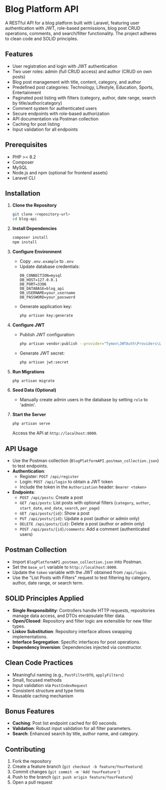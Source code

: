 # Blog Platform API

A RESTful API for a blog platform built with Laravel, featuring user authentication with JWT, role-based permissions, blog post CRUD operations, comments, and search/filter functionality. The project adheres to clean code and SOLID principles.

## Features
- User registration and login with JWT authentication
- Two user roles: admin (full CRUD access) and author (CRUD on own posts)
- Blog post management with title, content, category, and author
- Predefined post categories: Technology, Lifestyle, Education, Sports, Entertainment
- Paginated post listing with filters (category, author, date range, search by title/author/category)
- Comment system for authenticated users
- Secure endpoints with role-based authorization
- API documentation via Postman collection
- Caching for post listing
- Input validation for all endpoints

## Prerequisites
- PHP >= 8.2
- Composer
- MySQL
- Node.js and npm (optional for frontend assets)
- Laravel CLI

## Installation

1. **Clone the Repository**
   ```bash
   git clone <repository-url>
   cd blog-api
   ```

2. **Install Dependencies**
   ```bash
   composer install
   npm install
   ```

3. **Configure Environment**
   - Copy `.env.example` to `.env`
   - Update database credentials:
     ```
     DB_CONNECTION=mysql
     DB_HOST=127.0.0.1
     DB_PORT=3306
     DB_DATABASE=blog_api
     DB_USERNAME=your_username
     DB_PASSWORD=your_password
     ```
   - Generate application key:
     ```bash
     php artisan key:generate
     ```

4. **Configure JWT**
   - Publish JWT configuration:
     ```bash
     php artisan vendor:publish --provider="Tymon\JWTAuth\Providers\LaravelServiceProvider"
     ```
   - Generate JWT secret:
     ```bash
     php artisan jwt:secret
     ```

5. **Run Migrations**
   ```bash
   php artisan migrate
   ```

6. **Seed Data (Optional)**
   - Manually create admin users in the database by setting `role` to 'admin'.

7. **Start the Server**
   ```bash
   php artisan serve
   ```
   Access the API at `http://localhost:8000`.

## API Usage
- Use the Postman collection (`BlogPlatformAPI.postman_collection.json`) to test endpoints.
- **Authentication**:
  - Register: `POST /api/register`
  - Login: `POST /api/login` to obtain a JWT token
  - Include the token in the `Authorization` header: `Bearer <token>`
- **Endpoints**:
  - `POST /api/posts`: Create a post
  - `GET /api/posts`: List posts with optional filters (`category`, `author`, `start_date`, `end_date`, `search`, `per_page`)
  - `GET /api/posts/{id}`: Show a post
  - `PUT /api/posts/{id}`: Update a post (author or admin only)
  - `DELETE /api/posts/{id}`: Delete a post (author or admin only)
  - `POST /api/posts/{id}/comments`: Add a comment (authenticated users)

## Postman Collection
- Import `BlogPlatformAPI.postman_collection.json` into Postman.
- Set the `base_url` variable to `http://localhost:8000`.
- Update the `token` variable with the JWT obtained from `/api/login`.
- Use the "List Posts with Filters" request to test filtering by category, author, date range, or search term.

## SOLID Principles Applied
- **Single Responsibility**: Controllers handle HTTP requests, repositories manage data access, and DTOs encapsulate filter data.
- **Open/Closed**: Repository and filter logic are extensible for new filter types.
- **Liskov Substitution**: Repository interface allows swapping implementations.
- **Interface Segregation**: Specific interfaces for post operations.
- **Dependency Inversion**: Dependencies injected via constructor.

## Clean Code Practices
- Meaningful naming (e.g., `PostFilterDTO`, `applyFilters`)
- Small, focused methods
- Input validation via `PostIndexRequest`
- Consistent structure and type hints
- Reusable caching mechanism

## Bonus Features
- **Caching**: Post list endpoint cached for 60 seconds.
- **Validation**: Robust input validation for all filter parameters.
- **Search**: Enhanced search by title, author name, and category.

## Contributing
1. Fork the repository
2. Create a feature branch (`git checkout -b feature/YourFeature`)
3. Commit changes (`git commit -m 'Add YourFeature'`)
4. Push to the branch (`git push origin feature/YourFeature`)
5. Open a pull request
